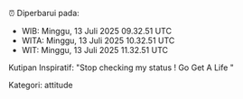 ⏰ Diperbarui pada:
- WIB: Minggu, 13 Juli 2025 09.32.51 UTC
- WITA: Minggu, 13 Juli 2025 10.32.51 UTC
- WIT: Minggu, 13 Juli 2025 11.32.51 UTC

Kutipan Inspiratif:
"Stop checking my status ! Go Get A Life "


Kategori: attitude

